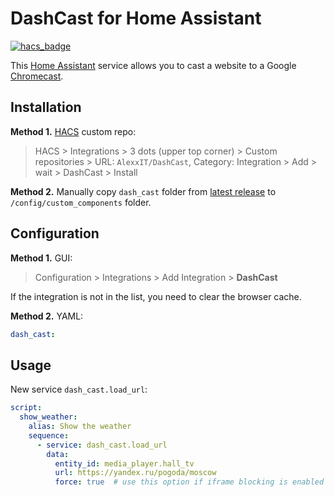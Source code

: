 # DashCast for Home Assistant

[![hacs_badge](https://img.shields.io/badge/HACS-Custom-orange.svg)](https://github.com/custom-components/hacs)

This [Home Assistant](https://www.home-assistant.io/) service allows you to cast a website to a Google [Chromecast](https://en.wikipedia.org/wiki/Chromecast).

## Installation

**Method 1.** [HACS](https://hacs.xyz/) custom repo:

> HACS > Integrations > 3 dots (upper top corner) > Custom repositories > URL: `AlexxIT/DashCast`, Category: Integration > Add > wait > DashCast > Install

**Method 2.** Manually copy `dash_cast` folder from [latest release](https://github.com/AlexxIT/DashCast/releases/latest) to `/config/custom_components` folder.

## Configuration

**Method 1.** GUI:

> Configuration > Integrations > Add Integration > **DashCast**

If the integration is not in the list, you need to clear the browser cache.

**Method 2.** YAML:

```yaml
dash_cast:
```

## Usage

New service `dash_cast.load_url`:

```yaml
script:
  show_weather:
    alias: Show the weather
    sequence:
      - service: dash_cast.load_url
        data:
          entity_id: media_player.hall_tv
          url: https://yandex.ru/pogoda/moscow
          force: true  # use this option if iframe blocking is enabled on the site
```
